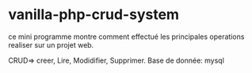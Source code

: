 # vanilla-php-crud-system
ce mini programme montre comment effectué les principales operations realiser sur un projet web.

CRUD=> creer, Lire, Modidifier, Supprimer.
Base de donnée: mysql
